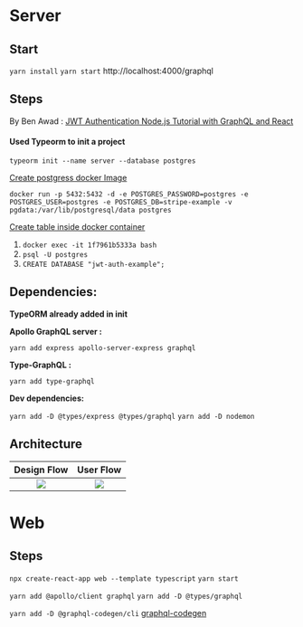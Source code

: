 # Server

## Start
`yarn install`
`yarn start`
http://localhost:4000/graphql

## Steps

By Ben Awad :
[JWT Authentication Node.js Tutorial with GraphQL and React](https://www.youtube.com/watch?v=25GS0MLT8JU)

#### Used Typeorm to init a project
`typeorm init --name server --database postgres`

[Create postgress docker Image](https://www.youtube.com/watch?v=G3gnMSyX-XM)

`docker run -p 5432:5432 -d -e POSTGRES_PASSWORD=postgres -e POSTGRES_USER=postgres -e POSTGRES_DB=stripe-example -v pgdata:/var/lib/postgresql/data postgres`

[Create table inside docker container]( 
https://stackoverflow.com/questions/19674456/run-postgresql-queries-from-the-command-line)

1) `docker exec -it 1f7961b5333a bash`
2) `psql -U postgres`
3) `CREATE DATABASE "jwt-auth-example";`

## Dependencies:
**TypeORM already added in init**

**Apollo GraphQL server :**

`yarn add express apollo-server-express graphql`

**Type-GraphQL :** 

`yarn add type-graphql`

**Dev dependencies:**

`yarn add -D @types/express @types/graphql`
`yarn add -D nodemon`

## Architecture

Design Flow                |  User Flow
:-------------------------:|:-------------------------:
![](https://user-images.githubusercontent.com/35309821/128605543-eb907e65-eec1-4fc7-a788-3d28f2175112.png)  |  ![](https://user-images.githubusercontent.com/35309821/128605428-280738fb-21a9-4a92-981f-c19764241fbf.png)


# Web 

## Steps

`npx create-react-app web --template typescript`
`yarn start`

`yarn add @apollo/client graphql`
`yarn add -D @types/graphql`


`yarn add -D @graphql-codegen/cli` [graphql-codegen](https://www.youtube.com/watch?v=25GS0MLT8JU&t=5634s)
